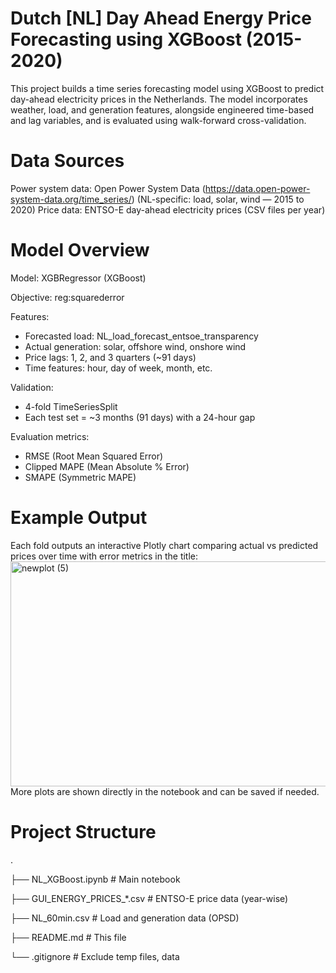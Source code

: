 # Dutch [NL] Day Ahead Energy Price Forecasting using XGBoost (2015-2020)

This project builds a time series forecasting model using XGBoost to predict day-ahead electricity prices in the Netherlands. The model incorporates weather, load, and generation features, alongside engineered time-based and lag variables, and is evaluated using walk-forward cross-validation.


# Data Sources

Power system data: Open Power System Data (https://data.open-power-system-data.org/time_series/) (NL-specific: load, solar, wind — 2015 to 2020)
Price data: ENTSO-E day-ahead electricity prices (CSV files per year)


# Model Overview

Model: XGBRegressor (XGBoost)

Objective: reg:squarederror

Features:
- Forecasted load: NL_load_forecast_entsoe_transparency
- Actual generation: solar, offshore wind, onshore wind
- Price lags: 1, 2, and 3 quarters (~91 days)
- Time features: hour, day of week, month, etc.

Validation:
- 4-fold TimeSeriesSplit
- Each test set = ~3 months (91 days) with a 24-hour gap

Evaluation metrics:
- RMSE (Root Mean Squared Error)
- Clipped MAPE (Mean Absolute % Error)
- SMAPE (Symmetric MAPE)


# Example Output

Each fold outputs an interactive Plotly chart comparing actual vs predicted prices over time with error metrics in the title:
<img width="1101" height="360" alt="newplot (5)" src="https://github.com/user-attachments/assets/b1762ce0-40ff-491d-8485-743fcd0c3d95" />
More plots are shown directly in the notebook and can be saved if needed.


# Project Structure

.

├── NL_XGBoost.ipynb         # Main notebook

├── GUI_ENERGY_PRICES_*.csv  # ENTSO-E price data (year-wise)

├── NL_60min.csv             # Load and generation data (OPSD)

├── README.md                # This file

└── .gitignore               # Exclude temp files, data





